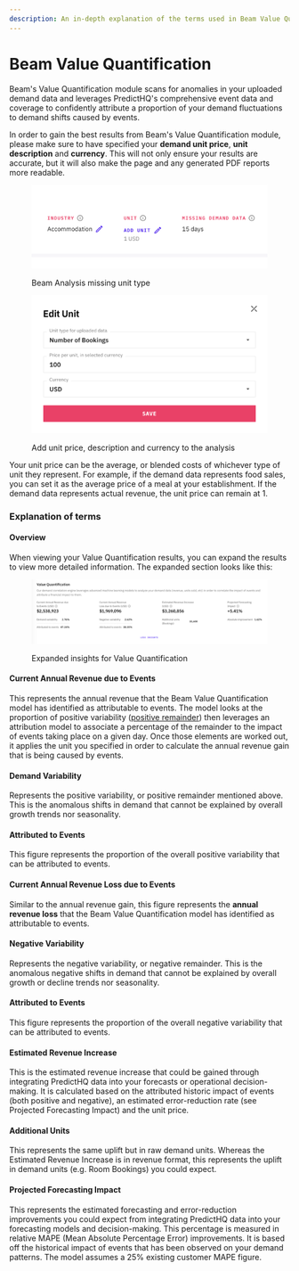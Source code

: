 ```yaml
---
description: An in-depth explanation of the terms used in Beam Value Quantification
---
```


# Beam Value Quantification

Beam's Value Quantification module scans for anomalies in your uploaded demand data and leverages PredictHQ's comprehensive event data and coverage to confidently attribute a proportion of your demand fluctuations to demand shifts caused by events.

In order to gain the best results from Beam's Value Quantification module, please make sure to have specified your **demand unit price**, **unit description** and **currency**. This will not only ensure your results are accurate, but it will also make the page and any generated PDF reports more readable.

<figure><img src="../../.gitbook/assets/image (57).png" alt=""><figcaption><p>Beam Analysis missing unit type</p></figcaption></figure>

<figure><img src="../../.gitbook/assets/image (58).png" alt=""><figcaption><p>Add unit price, description and currency to the analysis</p></figcaption></figure>

Your unit price can be the average, or blended costs of whichever type of unit they represent. For example, if the demand data represents food sales, you can set it as the average price of a meal at your establishment. If the demand data represents actual revenue, the unit price can remain at 1.

### Explanation of terms <a href="#explanation-of-terms" id="explanation-of-terms"></a>

#### Overview <a href="#overview" id="overview"></a>

When viewing your Value Quantification results, you can expand the results to view more detailed information. The expanded section looks like this:

<figure><img src="../../.gitbook/assets/image (59).png" alt=""><figcaption><p>Expanded insights for Value Quantification</p></figcaption></figure>

#### Current Annual Revenue due to Events <a href="#current-annual-revenue-due-to-events" id="current-annual-revenue-due-to-events"></a>

This represents the annual revenue that the Beam Value Quantification model has identified as attributable to events. The model looks at the proportion of positive variability ([positive remainder](viewing-the-time-series-impact-analysis-in-beam.md)) then leverages an attribution model to associate a percentage of the remainder to the impact of events taking place on a given day. Once those elements are worked out, it applies the unit you specified in order to calculate the annual revenue gain that is being caused by events.

#### **Demand Variability**

Represents the positive variability, or positive remainder mentioned above. This is the anomalous shifts in demand that cannot be explained by overall growth trends nor seasonality.

#### **Attributed to Events**

This figure represents the proportion of the overall positive variability that can be attributed to events.

#### Current Annual Revenue Loss due to Events <a href="#current-annual-revenue-loss-due-to-events" id="current-annual-revenue-loss-due-to-events"></a>

Similar to the annual revenue gain, this figure represents the **annual revenue loss** that the Beam Value Quantification model has identified as attributable to events.

#### **Negative Variability**

Represents the negative variability, or negative remainder. This is the anomalous negative shifts in demand that cannot be explained by overall growth or decline trends nor seasonality.

#### **Attributed to Events**

This figure represents the proportion of the overall negative variability that can be attributed to events.

#### Estimated Revenue Increase <a href="#estimated-revenue-increase" id="estimated-revenue-increase"></a>

This is the estimated revenue increase that could be gained through integrating PredictHQ data into your forecasts or operational decision-making. It is calculated based on the attributed historic impact of events (both positive and negative), an estimated error-reduction rate (see Projected Forecasting Impact) and the unit price.

#### **Additional Units**

This represents the same uplift but in raw demand units. Whereas the Estimated Revenue Increase is in revenue format, this represents the uplift in demand units (e.g. Room Bookings) you could expect.

#### Projected Forecasting Impact <a href="#projected-forecasting-impact" id="projected-forecasting-impact"></a>

This represents the estimated forecasting and error-reduction improvements you could expect from integrating PredictHQ data into your forecasting models and decision-making. This percentage is measured in relative MAPE (Mean Absolute Percentage Error) improvements. It is based off the historical impact of events that has been observed on your demand patterns. The model assumes a 25% existing customer MAPE figure.
